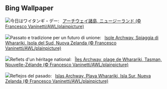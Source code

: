 ## Bing Wallpaper
![](https://www.bing.com/th?id=OHR.WhararikiBeach_JA-JP9113396067_UHD.jpg&w=1000)今日はワイタンギ・デー:&nbsp;&ensp;[アーチウェイ諸島, ニュージーランド (© Francesco Vaninetti/AWL/plainpicture)](https://www.bing.com/th?id=OHR.WhararikiBeach_JA-JP9113396067_UHD.jpg)
<br><br/>
![](https://www.bing.com/th?id=OHR.WhararikiBeach_IT-IT3025215693_UHD.jpg&w=1000)Passato e tradizione per un futuro di unione:&nbsp;&ensp;[Isole Archway, Spiaggia di Wharariki, Isola del Sud, Nuova Zelanda (© Francesco Vaninetti/AWL/plainpicture)](https://www.bing.com/th?id=OHR.WhararikiBeach_IT-IT3025215693_UHD.jpg)
<br><br/>
![](https://www.bing.com/th?id=OHR.WhararikiBeach_FR-FR6142596123_UHD.jpg&w=1000)Reflets d'un héritage national:&nbsp;&ensp;[Îles Archway, plage de Wharariki, Tasman, Nouvelle-Zélande (© Francesco Vaninetti/AWL/plainpicture)](https://www.bing.com/th?id=OHR.WhararikiBeach_FR-FR6142596123_UHD.jpg)
<br><br/>
![](https://www.bing.com/th?id=OHR.WhararikiBeach_ES-ES6059269268_UHD.jpg&w=1000)Reflejos del pasado:&nbsp;&ensp;[Islas Archway, Playa Wharariki, Isla Sur, Nueva Zelanda (© Francesco Vaninetti/AWL/plainpicture)](https://www.bing.com/th?id=OHR.WhararikiBeach_ES-ES6059269268_UHD.jpg)
<br><br/>
